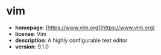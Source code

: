 # vim

- **homepage**: [https://www.vim.org](https://www.vim.org)
- **license**: Vim
- **description**: A highly configurable text editor
- **version**: 9.1.0

